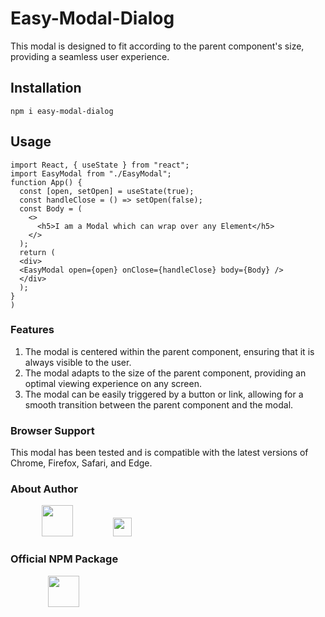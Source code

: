 # Easy-Modal-Dialog

This modal is designed to fit according to the parent component's size, providing a seamless user experience.

## Installation

```
npm i easy-modal-dialog
```

## Usage

```
import React, { useState } from "react";
import EasyModal from "./EasyModal";
function App() {
  const [open, setOpen] = useState(true);
  const handleClose = () => setOpen(false);
  const Body = (
    <>
      <h5>I am a Modal which can wrap over any Element</h5>
    </>
  );
  return (
  <div>
  <EasyModal open={open} onClose={handleClose} body={Body} />
  </div>
  );
}
)
```

### Features

1. The modal is centered within the parent component, ensuring that it is always visible to the user.
2. The modal adapts to the size of the parent component, providing an optimal viewing experience on any screen.
3. The modal can be easily triggered by a button or link, allowing for a smooth transition between the parent component and the modal.

### Browser Support

This modal has been tested and is compatible with the latest versions of Chrome, Firefox, Safari, and Edge.

### About Author

<span style="margin-right: 50px;"></span><a href="https://www.linkedin.com/in/vaibhav-khushalani-760217136/"><img target="_blank" src="https://cdn.jsdelivr.net/gh/devicons/devicon/icons/linkedin/linkedin-original.svg" style="width: 50px;"></a>
<span style="margin:0 30px;"></span><a href="https://github.com/VaibhavKhushalani"><img target="_blank" src="https://cdn.jsdelivr.net/gh/devicons/devicon/icons/github/github-original.svg" style="width: 30px;"></a>

### Official NPM Package

<span style="margin:0 30px;"></span><a href="https://www.npmjs.com/package/easy-modal-dialog">
<img src="https://cdn.jsdelivr.net/gh/devicons/devicon/icons/npm/npm-original-wordmark.svg" style="width: 50px;" />
</a>
